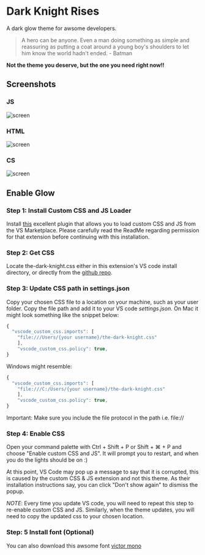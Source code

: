# Dark Knight Rises
A dark glow theme for awsome developers.

> A hero can be anyone. Even a man doing something as simple and reassuring as putting a coat around a young boy's shoulders to let him know the world hadn't ended. - Batman

**Not the theme you deserve, but the one you need right now!!**

## Screenshots

### JS
![screen](https://raw.githubusercontent.com/vikas0sharma/dark-knight-rises/master/images/js.png)

### HTML

![screen](https://raw.githubusercontent.com/vikas0sharma/dark-knight-rises/master/images/html.gif)

### CS
![screen](https://raw.githubusercontent.com/vikas0sharma/dark-knight-rises/master/images/cs.png)



## Enable Glow

### Step 1: Install Custom CSS and JS Loader
Install [this](https://marketplace.visualstudio.com/items?itemName=be5invis.vscode-custom-css) excellent plugin that allows you to load custom CSS and JS from the VS Marketplace. Please carefully read the ReadMe regarding permission for that extension before continuing with this installation.

### Step 2: Get CSS
Locate the-dark-knight.css either in this extension's VS code install directory, or directly from the [github repo](https://github.com/vikas0sharma/dark-knight-rises/blob/master/dark-knight-rises.css).

### Step 3: Update CSS path in settings.json
Copy your chosen CSS file to a location on your machine, such as your user folder. 
Copy the file path and add it to your VS code *settings.json*. On Mac it might look something like the snippet below:

```javascript
{
  "vscode_custom_css.imports": [
    "file:///Users/{your username}/the-dark-knight.css"
    ],
    "vscode_custom_css.policy": true,
}
```
Windows might resemble:

```javascript
{
  "vscode_custom_css.imports": [
    "file:///C:/Users/{your username}/the-dark-knight.css"
    ],
    "vscode_custom_css.policy": true,
}
```

Important: Make sure you include the file protocol in the path i.e. file://

### Step 4: Enable CSS

Open your command palette with Ctrl + Shift + P or Shift + ⌘ + P and choose "Enable custom CSS and JS". It will prompt you to restart, and when you do the lights should be on :)

At this point, VS Code may pop up a message to say that it is corrupted, this is caused by the custom CSS & JS extension and not this theme. As their installation instructions say, you can click "Don't show again" to dismiss the popup.

*NOTE*: Every time you update VS code, you will need to repeat this step to re-enable custom CSS and JS. Similarly, when the theme updates, you will need to copy the updated css to your chosen location.

### Step: 5 Install font (Optional)

You can also download this awsome font [victor mono](https://rubjo.github.io/victor-mono/)

